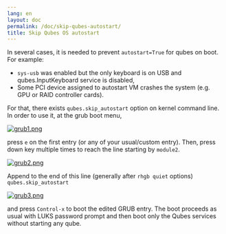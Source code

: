 ```yaml
---
lang: en
layout: doc
permalink: /doc/skip-qubes-autostart/
title: Skip Qubes OS autostart
---
```


In several cases, it is needed to prevent `autostart=True` for qubes on boot. For example:

* `sys-usb` was enabled but the only keyboard is on USB and qubes.InputKeyboard service is disabled,
* Some PCI device assigned to autostart VM crashes the system (e.g. GPU or RAID controller cards).

For that, there exists `qubes.skip_autostart` option on kernel command line. In order to use it, at the grub boot menu,

[![grub1.png](/attachment/doc/grub1.png)](/attachment/doc/grub1.png)

press `e` on the first entry (or any of your usual/custom entry). Then, press down key multiple times to reach the line starting by `module2`.

[![grub2.png](/attachment/doc/grub2.png)](/attachment/doc/grub2.png)

Append to the end of this line (generally after `rhgb quiet` options) `qubes.skip_autostart`

[![grub3.png](/attachment/doc/grub3.png)](/attachment/doc/grub3.png)

and press `Control-x` to boot the edited GRUB entry. The boot proceeds as usual with LUKS password prompt and then boot only the Qubes services without starting any qube.
